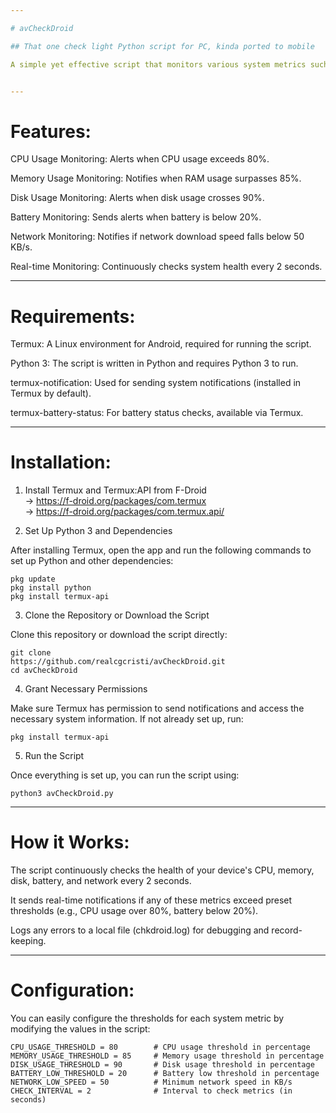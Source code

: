 ```yaml
---

# avCheckDroid

## That one check light Python script for PC, kinda ported to mobile

A simple yet effective script that monitors various system metrics such as CPU usage, memory, disk, battery, and network speed. Initially created for desktop environments, it has been ported and optimized for Android through Termux. Perfect for monitoring your mobile device's health in real-time.


---
```


# Features:

CPU Usage Monitoring: Alerts when CPU usage exceeds 80%.

Memory Usage Monitoring: Notifies when RAM usage surpasses 85%.

Disk Usage Monitoring: Alerts when disk usage crosses 90%.

Battery Monitoring: Sends alerts when battery is below 20%.

Network Monitoring: Notifies if network download speed falls below 50 KB/s.

Real-time Monitoring: Continuously checks system health every 2 seconds.



---

# Requirements:

Termux: A Linux environment for Android, required for running the script.

Python 3: The script is written in Python and requires Python 3 to run.

termux-notification: Used for sending system notifications (installed in Termux by default).

termux-battery-status: For battery status checks, available via Termux.



---

# Installation:

1. Install Termux and Termux:API from F-Droid </br>
-> https://f-droid.org/packages/com.termux </br>
-> https://f-droid.org/packages/com.termux.api/

2. Set Up Python 3 and Dependencies

After installing Termux, open the app and run the following commands to set up Python and other dependencies:

``pkg update`` </br>
``pkg install python`` </br>
``pkg install termux-api`` </br>


3. Clone the Repository or Download the Script

Clone this repository or download the script directly:

``git clone`` </br>
``https://github.com/realcgcristi/avCheckDroid.git`` </br>
``cd avCheckDroid`` </br>

4. Grant Necessary Permissions

Make sure Termux has permission to send notifications and access the necessary system information. If not already set up, run:

``pkg install termux-api``

5. Run the Script

Once everything is set up, you can run the script using:

``python3 avCheckDroid.py``


---

# How it Works:

The script continuously checks the health of your device's CPU, memory, disk, battery, and network every 2 seconds.

It sends real-time notifications if any of these metrics exceed preset thresholds (e.g., CPU usage over 80%, battery below 20%).

Logs any errors to a local file (chkdroid.log) for debugging and record-keeping.



---

# Configuration:

You can easily configure the thresholds for each system metric by modifying the values in the script:

``CPU_USAGE_THRESHOLD = 80        # CPU usage threshold in percentage
MEMORY_USAGE_THRESHOLD = 85     # Memory usage threshold in percentage
DISK_USAGE_THRESHOLD = 90       # Disk usage threshold in percentage
BATTERY_LOW_THRESHOLD = 20      # Battery low threshold in percentage
NETWORK_LOW_SPEED = 50          # Minimum network speed in KB/s
CHECK_INTERVAL = 2              # Interval to check metrics (in seconds)``

